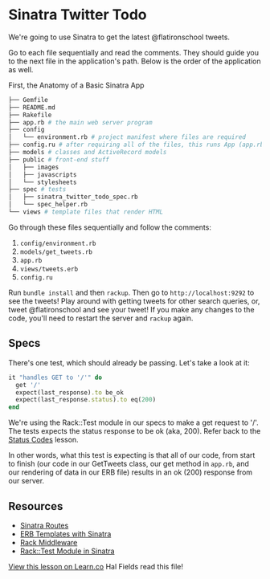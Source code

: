 

# Sinatra Twitter Todo

We're going to use Sinatra to get the latest @flatironschool tweets.

Go to each file sequentially and read the comments. They should guide you to the next file in the application's path. Below is the order of the application as well.

First, the Anatomy of a Basic Sinatra App

```bash
├── Gemfile
├── README.md
├── Rakefile
├── app.rb # the main web server program
├── config
│   └── environment.rb # project manifest where files are required
├── config.ru # after requiring all of the files, this runs App (app.rb)
├── models # classes and ActiveRecord models
├── public # front-end stuff
│   ├── images
│   ├── javascripts
│   └── stylesheets
├── spec # tests
│   ├── sinatra_twitter_todo_spec.rb
│   └── spec_helper.rb
└── views # template files that render HTML
```

Go through these files sequentially and follow the comments:

1. `config/environment.rb`
2. `models/get_tweets.rb`
3. `app.rb`
4. `views/tweets.erb`
5. `config.ru`

Run `bundle install` and then `rackup`. Then go to `http://localhost:9292` to see the tweets! Play around with getting tweets for other search queries, or, tweet @flatironschool and see your tweet! If you make any changes to the code, you'll need to restart the server and `rackup` again.

## Specs

There's one test, which should already be passing. Let's take a look at it:

```ruby
it "handles GET to '/'" do 
  get '/'
  expect(last_response).to be_ok
  expect(last_response.status).to eq(200)
end
```

We're using the Rack::Test module in our specs to make a get request to '/'. The tests expects the status response to be ok (aka, 200). Refer back to the [Status Codes](http://learn.flatironschool.com/admin/lessons/122) lesson.

In other words, what this test is expecting is that all of our code, from start to finish (our code in our GetTweets class, our get method in `app.rb`, and our rendering of data in our ERB file) results in an ok (200) response from our server.

## Resources

* [Sinatra Routes](http://www.sinatrarb.com/intro.html#Routes)
* [ERB Templates with Sinatra](http://www.sinatrarb.com/intro.html#Views%20/%20Templates)
* [Rack Middleware](http://www.sinatrarb.com/intro.html#Rack%20Middleware)
* [Rack::Test Module in Sinatra](http://www.sinatrarb.com/intro.html#Testing)

<a href='https://learn.co/lessons/sinatra-twitter-todo' data-visibility='hidden'>View this lesson on Learn.co</a>
Hal Fields read this file!